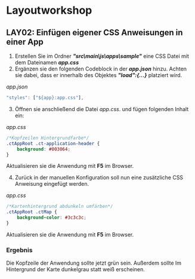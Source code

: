 # Layoutworkshop

## LAY02: Einfügen eigener CSS Anweisungen in einer App

1. Erstellen Sie im Ordner   ***"src\main\js\apps\sample"*** eine CSS Datei mit dem Dateinamen ***app.css***
2. Ergänzen sie den folgenden Codeblock in der ***app.json*** hinzu. Achten sie dabei, dass er innerhalb des Objektes ***"load":{...}*** platziert wird.

*app.json*
```javascript
"styles": ["${app}:app.css"],
```

3. Öffnen sie anschließend die Datei *app.css*. und fügen folgenden Inhalt ein:

*app.css*
```css
/*Kopfzeilen Hintergrundfarbe*/
.ctAppRoot .ct-application-header {
    background: #003064;
}
```
Aktualisieren sie die Anwendung mit **F5** im Browser.

4. Zurück in der manuellen Konfiguration soll nun eine zusätzliche CSS Anweisung eingefügt werden.

*app.css*
```css
/*Kartenhintergrund abdunkeln umfärben*/
.ctAppRoot .ctMap {
    background-color: #3c3c3c;
}
```
Aktualisieren sie die Anwendung mit **F5** im Browser.

### Ergebnis
Die Kopfzeile der Anwendung sollte jetzt grün sein. Außerdem sollte Im Hintergrund der Karte dunkelgrau statt weiß erscheinen. 

